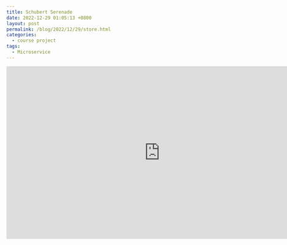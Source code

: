 ```yaml
---
title: Schubert Serenade
date: 2022-12-29 01:05:13 +0800
layout: post
permalink: /blog/2022/12/29/store.html
categories:
  - course project
tags:
  - Microservice
---
```

<iframe
src="https://www.youtube.com/embed/0bjB-IWEYI0"
width="800"
height="450"
frameborder="0"
allowfullscreen>
</iframe>
